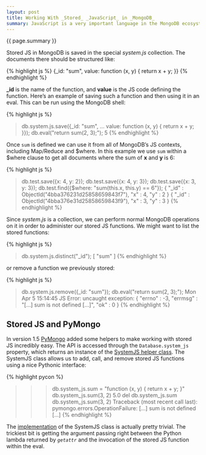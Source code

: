 ```yaml
---
layout: post
title: Working With _Stored_ _JavaScript_ in _MongoDB_
summary: JavaScript is a very important language in the MongoDB ecosystem. Not only is the "shell":http://www.mongodb.org/display/DOCS/mongo+-+The+Interactive+Shell JavaScript, but the server features a built-in JS(JavaScript) interpreter as well. The embedded interpreter is used in all sorts of different ways, including for "Map/Reduce":http://www.mongodb.org/display/DOCS/MapReduce, "db.eval":http://www.mongodb.org/display/DOCS/Server-side+Code+Execution#Server-sideCodeExecution-Using%7B%7Bdb.eval%28%29%7D%7D, and "$where clauses":http://www.mongodb.org/display/DOCS/Server-side+Code+Execution#Server-sideCodeExecution-%7B%7B%24where%7D%7DClausesandFunctionsinQueries. One nice feature supported by MongoDB is the ability to store JS functions on the server.
---
```


{{ page.summary }}

Stored JS in MongoDB is saved in the special *system.js* collection. The
documents there should be structured like:

{% highlight js %}
{_id: "sum",
 value: function (x, y) { return x + y; }}
{% endhighlight %}

**\_id** is the name of the function, and **value** is the JS code
defining the function. Here’s an example of saving such a function and
then using it in an eval. This can be run using the MongoDB shell:

{% highlight js %}
> db.system.js.save({_id: "sum",
...                  value: function (x, y) { return x + y; }});
> db.eval("return sum(2, 3);");
5
{% endhighlight %}

Once <code>sum</code> is defined we can use it from all of MongoDB’s JS
contexts, including Map/Reduce and $where. In this example we use
<code>sum</code> within a $where clause to get all documents where the
sum of **x** and **y** is 6:

{% highlight js %}
> db.test.save({x: 4, y: 2});
> db.test.save({x: 4, y: 3});
> db.test.save({x: 3, y: 3});
> db.test.find({$where: "sum(this.x, this.y) == 6"});
{ "_id" : ObjectId("4bba376231d25858659843f7"), "x" : 4, "y" : 2 }
{ "_id" : ObjectId("4bba376e31d25858659843f9"), "x" : 3, "y" : 3 }
{% endhighlight %}

Since *system.js* is a collection, we can perform normal MongoDB
operations on it in order to administer our stored JS functions. We
might want to list the stored functions:

{% highlight js %}
> db.system.js.distinct("_id");
[ "sum" ]
{% endhighlight %}

or remove a function we previously stored:

{% highlight js %}
> db.system.js.remove({_id: "sum"});
> db.eval("return sum(2, 3);");
Mon Apr  5 15:14:45 JS Error: uncaught exception: {
    "errno" : -3,
    "errmsg" : "[...] sum is not defined [...]",
    "ok" : 0
}
{% endhighlight %}

Stored JS and PyMongo
---------------------

In version 1.5 [PyMongo](http://api.mongodb.org/python) added some
helpers to make working with stored JS incredibly easy. The API is
accessed through the <code>Database.system\_js</code> property, which
returns an instance of the [SystemJS helper
class](http://api.mongodb.org/python/1.5.2%2B/api/pymongo/database.html#pymongo.database.SystemJS).
The SystemJS class allows us to add, call, and remove stored JS
functions using a nice Pythonic interface:

{% highlight pycon %}
>>> db.system_js.sum = "function (x, y) { return x + y; }"
>>> db.system_js.sum(3, 2)
5.0
>>> del db.system_js.sum
>>> db.system_js.sum(3, 2)
Traceback (most recent call last):
pymongo.errors.OperationFailure: [...] sum is not defined [...]
{% endhighlight %}

The
[implementation](http://github.com/mongodb/mongo-python-driver/blob/master/pymongo/database.py#L587)
of the SystemJS class is actually pretty trivial. The trickiest bit is
getting the argument passing right between the Python lambda returned by
<code>*getattr*</code> and the invocation of the stored JS function
within the eval.
